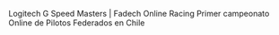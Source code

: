 Logitech G Speed Masters | Fadech Online Racing
Primer campeonato Online de Pilotos Federados en Chile